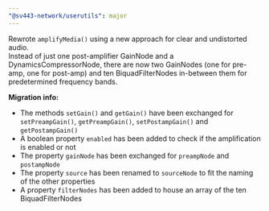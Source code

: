 ```yaml
---
"@sv443-network/userutils": major
---
```


Rewrote `amplifyMedia()` using a new approach for clear and undistorted audio.  
Instead of just one post-amplifier GainNode and a DynamicsCompressorNode, there are now two GainNodes (one for pre-amp, one for post-amp) and ten BiquadFilterNodes in-between them for predetermined frequency bands.  
  
**Migration info:**
- The methods `setGain()` and `getGain()` have been exchanged for `setPreampGain()`, `getPreampGain()`, `setPostampGain()` and `getPostampGain()`
- A boolean property `enabled` has been added to check if the amplification is enabled or not
- The property `gainNode` has been exchanged for `preampNode` and `postampNode`
- The property `source` has been renamed to `sourceNode` to fit the naming of the other properties
- A property `filterNodes` has been added to house an array of the ten BiquadFilterNodes
